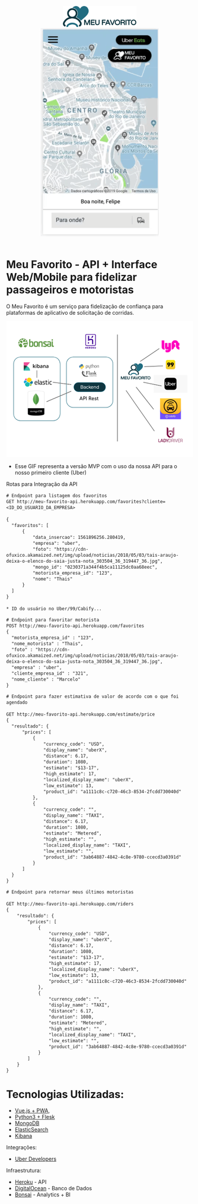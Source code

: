 <div style="text-align: center;"><img src="https://github.com/gabriellsf/hackaton-uber/blob/master/app/src/assets/logo.png" height="56" /><br />
<img src="https://github.com/gabriellsf/hackaton-uber/blob/master/demo-app.gif" />
</div>
<br />

# Meu Favorito - API + Interface Web/Mobile para fidelizar passageiros e motoristas

O Meu Favorito é um serviço para fidelização de confiança para plataformas de aplicativo de solicitação de corridas.

<img src="https://github.com/gabriellsf/hackaton-uber/blob/master/arquitetura.png" />

* Esse GIF representa a versão MVP com o uso da nossa API para o nosso primeiro cliente (Uber)

Rotas para Integração da API

```
# Endpoint para listagem dos favoritos
GET http://meu-favorito-api.herokuapp.com/favorites?cliente=<ID_DO_USUARIO_DA_EMPRESA>

{
  "favoritos": [
      {
          "data_insercao": 1561896256.280419,
          "empresa": "uber",
          "foto": "https://cdn-ofuxico.akamaized.net/img/upload/noticias/2018/05/03/tais-araujo-deixa-o-elenco-do-saia-justa-nota_303504_36_319447_36.jpg",
          "mongo_id": "0230371a344f4b5ca11125dc0aa68eec",
          "motorista_empresa_id": "123",
          "nome": "Thais"
      }
  ]
}

* ID do usuário no Uber/99/Cabify...
```

```
# Endpoint para favoritar motorista
POST http://meu-favorito-api.herokuapp.com/favorites
{
  "motorista_empresa_id" : "123",
  "nome_motorista" : "Thais",
  "foto" : "https://cdn-ofuxico.akamaized.net/img/upload/noticias/2018/05/03/tais-araujo-deixa-o-elenco-do-saia-justa-nota_303504_36_319447_36.jpg",
  "empresa" : "uber",
  "cliente_empresa_id" : "321",
  "nome_cliente" : "Marcelo"
}
```

```
# Endpoint para fazer estimativa de valor de acordo com o que foi agendado

GET http://meu-favorito-api.herokuapp.com/estimate/price
{
  "resultado": {
      "prices": [
          {
              "currency_code": "USD",
              "display_name": "uberX",
              "distance": 6.17,
              "duration": 1080,
              "estimate": "$13-17",
              "high_estimate": 17,
              "localized_display_name": "uberX",
              "low_estimate": 13,
              "product_id": "a1111c8c-c720-46c3-8534-2fcdd730040d"
          },
          {
              "currency_code": "",
              "display_name": "TAXI",
              "distance": 6.17,
              "duration": 1080,
              "estimate": "Metered",
              "high_estimate": "",
              "localized_display_name": "TAXI",
              "low_estimate": "",
              "product_id": "3ab64887-4842-4c8e-9780-ccecd3a0391d"
          }
      ]
  }
}
```

```
# Endpoint para retornar meus últimos motoristas

GET http://meu-favorito-api.herokuapp.com/riders
{
    "resultado": {
        "prices": [
            {
                "currency_code": "USD",
                "display_name": "uberX",
                "distance": 6.17,
                "duration": 1080,
                "estimate": "$13-17",
                "high_estimate": 17,
                "localized_display_name": "uberX",
                "low_estimate": 13,
                "product_id": "a1111c8c-c720-46c3-8534-2fcdd730040d"
            },
            {
                "currency_code": "",
                "display_name": "TAXI",
                "distance": 6.17,
                "duration": 1080,
                "estimate": "Metered",
                "high_estimate": "",
                "localized_display_name": "TAXI",
                "low_estimate": "",
                "product_id": "3ab64887-4842-4c8e-9780-ccecd3a0391d"
            }
        ]
    }
}
```

# Tecnologias Utilizadas:
- [Vue.js + PWA](https://vuejs.org/), 
- [Python3 + Flesk](https://www.python.org/)
- [MongoDB](https://www.mongodb.com/)
- [ElasticSearch](https://www.elastic.co/pt/)
- [Kibana](https://www.elastic.co/pt/products/kibana)

Integrações:
- [Uber Developers](https://developer.uber.com/docs)

Infraestrutura:
- [Heroku](https://www.heroku.com/) - API
- [DigitalOcean](https://www.digitalocean.com/) - Banco de Dados
- [Bonsai](https://bonsai.io/) - Analytics + BI

